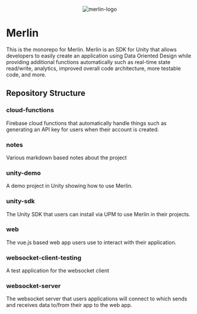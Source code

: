 <p align="center">
  <img src="https://github.com/tatelax/merlin/blob/master/assets/DALL%C2%B7E%202022-08-27%2022.40.51%20-%20Merlin%20the%20Wizard%20writing%20code%2C%20digital%20art.png" alt="merlin-logo">
</p>

# Merlin
This is the monorepo for Merlin. Merlin is an SDK for Unity that allows developers to easily create an application using Data Oriented Design while providing additional functions automatically such as real-time state read/write, analytics, improved overall code architecture, more testable code, and more.

## Repository Structure

### cloud-functions
Firebase cloud functions that automatically handle things such as generating an API key for users when their account is created.

### notes
Various markdown based notes about the project

### unity-demo
A demo project in Unity showing how to use Merlin.

### unity-sdk
The Unity SDK that users can install via UPM to use Merlin in their projects.

### web
The vue.js based web app users use to interact with their application.

### websocket-client-testing
A test application for the websocket client

### websocket-server
The websocket server that users applications will connect to which sends and receives data to/from their app to the web app.
